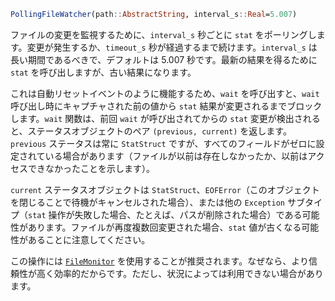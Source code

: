 ```julia
PollingFileWatcher(path::AbstractString, interval_s::Real=5.007)
```

ファイルの変更を監視するために、`interval_s` 秒ごとに `stat` をポーリングします。変更が発生するか、`timeout_s` 秒が経過するまで続けます。`interval_s` は長い期間であるべきで、デフォルトは 5.007 秒です。最新の結果を得るために `stat` を呼び出しますが、古い結果になります。

これは自動リセットイベントのように機能するため、`wait` を呼び出すと、`wait` 呼び出し時にキャプチャされた前の値から `stat` 結果が変更されるまでブロックします。`wait` 関数は、前回 `wait` が呼び出されてからの `stat` 変更が検出されると、ステータスオブジェクトのペア `(previous, current)` を返します。`previous` ステータスは常に `StatStruct` ですが、すべてのフィールドがゼロに設定されている場合があります（ファイルが以前は存在しなかったか、以前はアクセスできなかったことを示します）。

`current` ステータスオブジェクトは `StatStruct`、`EOFError`（このオブジェクトを閉じることで待機がキャンセルされた場合）、または他の `Exception` サブタイプ（`stat` 操作が失敗した場合、たとえば、パスが削除された場合）である可能性があります。ファイルが再度複数回変更された場合、`stat` 値が古くなる可能性があることに注意してください。

この操作には [`FileMonitor`](@ref) を使用することが推奨されます。なぜなら、より信頼性が高く効率的だからです。ただし、状況によっては利用できない場合があります。
